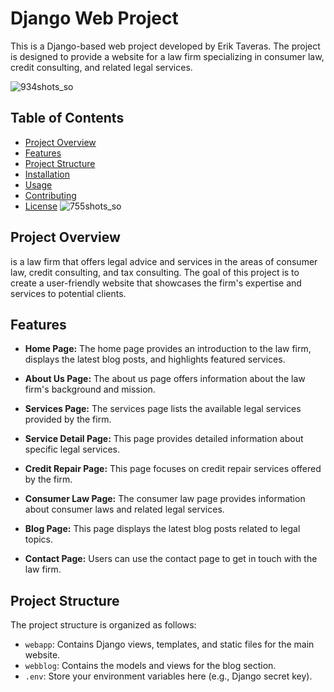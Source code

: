 # Django Web Project

This is a Django-based web project developed by Erik Taveras. The project is designed to provide a website for a law firm specializing in consumer law, credit consulting, and related legal services. 

![934shots_so](https://github.com/eriktaveras/website/assets/10116703/42489c19-0160-4276-8331-81a9f89a8785)

## Table of Contents

- [Project Overview](#project-overview)
- [Features](#features)
- [Project Structure](#project-structure)
- [Installation](#installation)
- [Usage](#usage)
- [Contributing](#contributing)
- [License](#license)
![755shots_so](https://github.com/eriktaveras/website/assets/10116703/a6cbf814-6276-472d-8a97-7085587d528c)

## Project Overview

is a law firm that offers legal advice and services in the areas of consumer law, credit consulting, and tax consulting. The goal of this project is to create a user-friendly website that showcases the firm's expertise and services to potential clients.

## Features

- **Home Page:** The home page provides an introduction to the law firm, displays the latest blog posts, and highlights featured services.

- **About Us Page:** The about us page offers information about the law firm's background and mission.

- **Services Page:** The services page lists the available legal services provided by the firm.

- **Service Detail Page:** This page provides detailed information about specific legal services.

- **Credit Repair Page:** This page focuses on credit repair services offered by the firm.

- **Consumer Law Page:** The consumer law page provides information about consumer laws and related legal services.

- **Blog Page:** This page displays the latest blog posts related to legal topics.

- **Contact Page:** Users can use the contact page to get in touch with the law firm.

## Project Structure

The project structure is organized as follows:

- `webapp`: Contains Django views, templates, and static files for the main website.
- `webblog`: Contains the models and views for the blog section.
- `.env`: Store your environment variables here (e.g., Django secret key).

